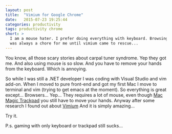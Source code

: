 ```yaml
---
layout: post
title:  "Vimium for Google Chrome"
date:   2015-07-23 19:25:44
categories: productivity
tags: productivity chrome
short: >
  I am a mouse hater. I prefer doing everything with keyboard. Browsing
  was always a chore for me until vimium came to rescue...
---
```


You know, all those scary stories about carpal tuner syndrome. Yep they got me.
And also using mouse is so slow. And you have to remove your hands from the keyboard. Which is annoying.

So while I was still a .NET developer I was coding with Visual Studio
and vim add-on. When I moved to pure front-end and got my first Mac I
move to terminal and vim (trying to get emacs at the moment). So
everything is great except... Browsers... Yep... They requires a lot of
mouse, even though <a href="https://www.apple.com/magictrackpad/">Mac Magic Trackpad</a> you still have to move your hands.
Anyway after some research I found out about <a href="https://chrome.google.com/webstore/detail/vimium/dbepggeogbaibhgnhhndojpepiihcmeb">Vimium</a>
And it is simply amazing...

Try it.

P.s. gaming with only keyboard or trackpad still sucks...

